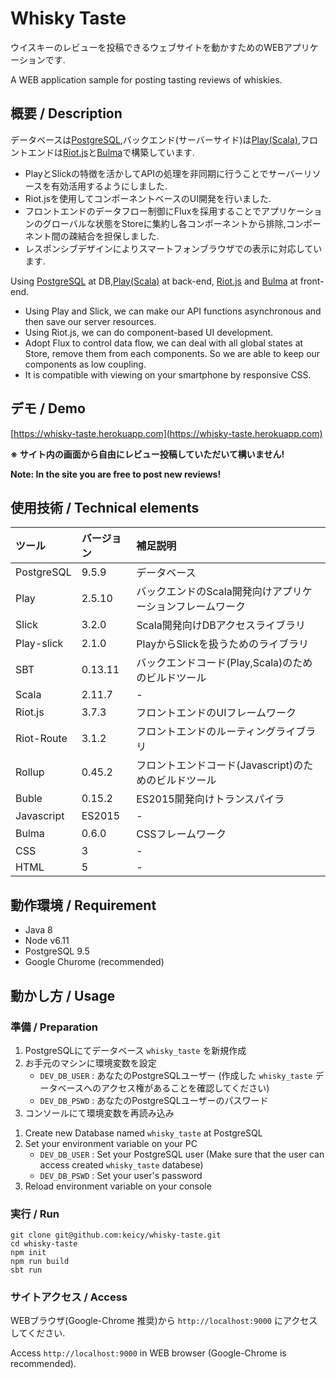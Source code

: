 Whisky Taste
============

ウイスキーのレビューを投稿できるウェブサイトを動かすためのWEBアプリケーションです.  
  
A WEB application sample for posting tasting reviews of whiskies.  

## 概要 / Description

データベースは[PostgreSQL](https://www.postgresql.org/),バックエンド(サーバーサイド)は[Play(Scala)](https://www.playframework.com/documentation/2.5.x/ScalaHome),フロントエンドは[Riot.js](http://riotjs.com/)と[Bulma](https://bulma.io/)で構築しています.

- PlayとSlickの特徴を活かしてAPIの処理を非同期に行うことでサーバーリソースを有効活用するようにしました.
- Riot.jsを使用してコンポーネントベースのUI開発を行いました.
- フロントエンドのデータフロー制御にFluxを採用することでアプリケーションのグローバルな状態をStoreに集約し各コンポーネントから排除,コンポーネント間の疎結合を担保しました.
- レスポンシブデザインによりスマートフォンブラウザでの表示に対応しています.
  
Using [PostgreSQL](https://www.postgresql.org/) at DB,[Play(Scala)](https://www.playframework.com/documentation/2.5.x/ScalaHome) at back-end, [Riot.js](http://riotjs.com/) and [Bulma](https://bulma.io/) at front-end.

- Using Play and Slick, we can make our API functions asynchronous and then save our server resources.
- Using Riot.js, we can do component-based UI development.
- Adopt Flux to control data flow, we can deal with all global states at Store, remove them from each components. So we are able to keep our components as low coupling.
- It is compatible with viewing on your smartphone by responsive CSS.

## デモ / Demo

[https://whisky-taste.herokuapp.com](https://whisky-taste.herokuapp.com)  
  
**※ サイト内の画面から自由にレビュー投稿していただいて構いません!**  
  
**Note: In the site you are free to post new reviews!**

## 使用技術 / Technical elements

| ツール | バージョン | 補足説明 |
|:---|:---|:---|
| PostgreSQL | 9.5.9 | データベース |
| Play | 2.5.10 | バックエンドのScala開発向けアプリケーションフレームワーク |
| Slick | 3.2.0 | Scala開発向けDBアクセスライブラリ |
| Play-slick | 2.1.0 | PlayからSlickを扱うためのライブラリ |
| SBT | 0.13.11 | バックエンドコード(Play,Scala)のためのビルドツール |
| Scala | 2.11.7 | - |
| Riot.js | 3.7.3 | フロントエンドのUIフレームワーク |
| Riot-Route | 3.1.2 | フロントエンドのルーティングライブラリ |
| Rollup | 0.45.2 | フロントエンドコード(Javascript)のためのビルドツール |
| Buble | 0.15.2 | ES2015開発向けトランスパイラ |
| Javascript | ES2015 | - |
| Bulma | 0.6.0 | CSSフレームワーク |
| CSS | 3 | - |
| HTML | 5 | - |

## 動作環境 / Requirement

- Java 8
- Node v6.11
- PostgreSQL 9.5
- Google Churome (recommended)

## 動かし方 / Usage

### 準備 / Preparation

1. PostgreSQLにてデータベース `whisky_taste` を新規作成
2. お手元のマシンに環境変数を設定
   - `DEV_DB_USER` : あなたのPostgreSQLユーザー (作成した `whisky_taste` データベースへのアクセス権があることを確認してください)
   - `DEV_DB_PSWD` : あなたのPostgreSQLユーザーのパスワード
3. コンソールにて環境変数を再読み込み

 <!-- break list -->

1. Create new Database named `whisky_taste` at PostgreSQL
2. Set your environment variable on your PC
   - `DEV_DB_USER` : Set your PostgreSQL user (Make sure that the user can access created `whisky_taste` databese)
   - `DEV_DB_PSWD` : Set your user's password
3. Reload environment variable on your console

### 実行 / Run

```
git clone git@github.com:keicy/whisky-taste.git
cd whisky-taste
npm init
npm run build
sbt run
```

### サイトアクセス / Access

WEBブラウザ(Google-Chrome 推奨)から `http://localhost:9000` にアクセスしてください.  
  
Access `http://localhost:9000` in WEB browser (Google-Chrome is recommended).
